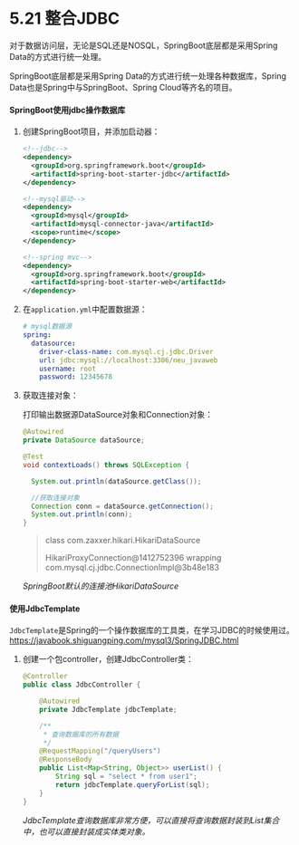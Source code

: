 # 5.21 整合JDBC

对于数据访问层，无论是SQL还是NOSQL，SpringBoot底层都是采用Spring Data的方式进行统一处理。

SpringBoot底层都是采用Spring Data的方式进行统一处理各种数据库，Spring Data也是Spring中与SpringBoot、Spring Cloud等齐名的项目。



#### SpringBoot使用jdbc操作数据库

1. 创建SpringBoot项目，并添加启动器：

   ```xml
   <!--jdbc-->
   <dependency>
     <groupId>org.springframework.boot</groupId>
     <artifactId>spring-boot-starter-jdbc</artifactId>
   </dependency>
   
   <!--mysql驱动-->
   <dependency>
     <groupId>mysql</groupId>
     <artifactId>mysql-connector-java</artifactId>
     <scope>runtime</scope>
   </dependency>
   
   <!--spring mvc-->
   <dependency>
     <groupId>org.springframework.boot</groupId>
     <artifactId>spring-boot-starter-web</artifactId>
   </dependency>
   ```

2. 在`application.yml`中配置数据源：

   ```yaml
   # mysql数据源
   spring:
     datasource:
       driver-class-name: com.mysql.cj.jdbc.Driver
       url: jdbc:mysql://localhost:3306/neu_javaweb
       username: root
       password: 12345678
   ```

3. 获取连接对象：

   打印输出数据源DataSource对象和Connection对象：

   ```java
   @Autowired
   private DataSource dataSource;
   
   @Test
   void contextLoads() throws SQLException {
   
     System.out.println(dataSource.getClass());
   
     //获取连接对象
     Connection conn = dataSource.getConnection();
     System.out.println(conn);
   }
   ```

   > class com.zaxxer.hikari.HikariDataSource
   >
   > HikariProxyConnection@1412752396 wrapping com.mysql.cj.jdbc.ConnectionImpl@3b48e183

   *SpringBoot默认的连接池HikariDataSource*



#### 使用JdbcTemplate

`JdbcTemplate`是Spring的一个操作数据库的工具类，在学习JDBC的时候使用过。https://javabook.shiguangping.com/mysql3/SpringJDBC.html

1. 创建一个包controller，创建JdbcController类：

   ```java
   @Controller
   public class JdbcController {
   
       @Autowired
       private JdbcTemplate jdbcTemplate;
   
       /**
        * 查询数据库的所有数据
        */
       @RequestMapping("/queryUsers")
       @ResponseBody
       public List<Map<String, Object>> userList() {
           String sql = "select * from user1";
           return jdbcTemplate.queryForList(sql);
       }
   }
   ```

   *JdbcTemplate查询数据库非常方便，可以直接将查询数据封装到List集合中，也可以直接封装成实体类对象。*

